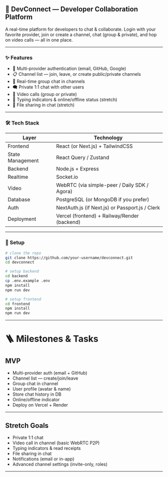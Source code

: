 ## 🚀 DevConnect — Developer Collaboration Platform

A real-time platform for developers to chat & collaborate.
Login with your favorite provider, join or create a channel, chat (group & private), and hop on video calls — all in one place.

---

### ✨ Features

* 🔐 Multi-provider authentication (email, GitHub, Google)
* 📋 Channel list — join, leave, or create public/private channels
* 💬 Real-time group chat in channels
* 🗨️ Private 1:1 chat with other users
* 🎥 Video calls (group or private)
* 👀 Typing indicators & online/offline status (stretch)
* 📁 File sharing in chat (stretch)

---

### 🛠️ Tech Stack

| Layer            | Technology                                      |
| ---------------- | ----------------------------------------------- |
| Frontend         | React (or Next.js) + TailwindCSS                |
| State Management | React Query / Zustand                           |
| Backend          | Node.js + Express                               |
| Realtime         | Socket.io                                       |
| Video            | WebRTC (via simple-peer / Daily SDK / Agora)    |
| Database         | PostgreSQL (or MongoDB if you prefer)           |
| Auth             | NextAuth.js (if Next.js) or Passport.js / Clerk |
| Deployment       | Vercel (frontend) + Railway/Render (backend)    |

---

### 🌟 Setup

```bash
# clone the repo
git clone https://github.com/your-username/devconnect.git
cd devconnect

# setup backend
cd backend
cp .env.example .env
npm install
npm run dev

# setup frontend
cd frontend
npm install
npm run dev
```

---

# 🪜 Milestones & Tasks

## MVP

- Multi-provider auth (email + GitHub)
- Channel list — create/join/leave
- Group chat in channel
- User profile (avatar & name)
- Store chat history in DB
- Online/offline indicator
- Deploy on Vercel + Render

---

## Stretch Goals

- Private 1:1 chat
- Video call in channel (basic WebRTC P2P)
- Typing indicators & read receipts
- File sharing in chat
- Notifications (email or in-app)
- Advanced channel settings (invite-only, roles)

---
